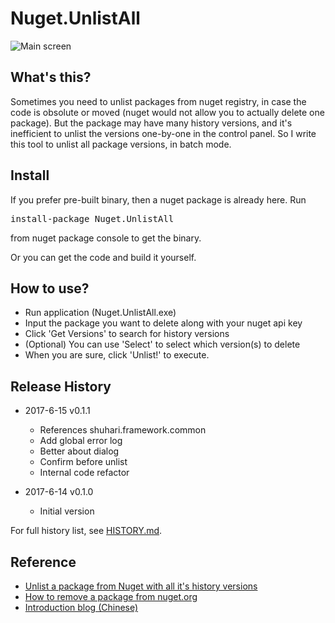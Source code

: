 # Nuget.UnlistAll

![Main screen](https://github.com/shuhari/Nuget.UnlistAll/raw/master/screenshots/main-app.jpg)

## What's this?

Sometimes you need to unlist packages from nuget registry, 
in case the code is obsolute or moved (nuget would not allow
you to actually delete one package). But the package may 
have many history versions, and it's inefficient to unlist
the versions one-by-one in the control panel. So I write 
this tool to unlist all package versions, in batch mode.

## Install

If you prefer pre-built binary, then a nuget package is already 
here. Run 
<pre>install-package Nuget.UnlistAll</pre>
from nuget package console to get the binary.

Or you can get the code and build it yourself.


## How to use?

* Run application (Nuget.UnlistAll.exe)
* Input the package you want to delete along with your nuget api key
* Click 'Get Versions' to search for history versions
* (Optional) You can use 'Select' to select which version(s) to delete
* When you are sure, click 'Unlist!' to execute.

## Release History

* 2017-6-15 v0.1.1 
  * References shuhari.framework.common
  * Add global error log
  * Better about dialog
  * Confirm before unlist 
  * Internal code refactor
  
* 2017-6-14 v0.1.0 

  * Initial version

For full history list, see [HISTORY.md](https://github.com/shuhari/Nuget.UnlistAll/raw/master/HISTORY.md).


## Reference

* [Unlist a package from Nuget with all it's history versions](https://stackoverflow.com/questions/9853884/unlist-a-package-from-nuget-with-all-its-history-versions)
* [How to remove a package from nuget.org](http://blog.gauffin.org/2016/09/how-to-remove-a-package-from-nuget-org/)
* [Introduction blog (Chinese)](https://yuhao.space/blog/2017/06/nuget-batch-unlist-tool/)
 
